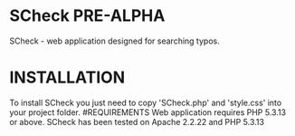 # SCheck PRE-ALPHA
SCheck - web application designed for searching typos.
# INSTALLATION
To install SCheck you just need to copy 'SCheck.php' and 'style.css' into your project folder.
#REQUIREMENTS
Web application requires PHP 5.3.13 or above. SCheck has been tested on Apache 2.2.22 and PHP 5.3.13


